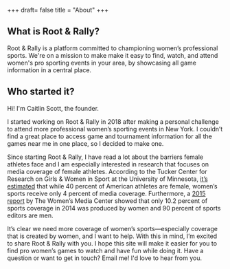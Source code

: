 +++
draft= false
title = "About"
+++
## What is Root & Rally?

Root & Rally is a platform committed to championing women’s professional sports. We're on a mission to make make it easy to find, watch, and attend women's pro sporting events in your area, by showcasing all game information in a central place. 

## Who started it? 
Hi! I'm Caitlin Scott, the founder. 

I started working on Root & Rally in 2018 after making a personal challenge to attend more professional women’s sporting events in New York. I couldn’t find a great place to access game and tournament information for all the games near me in one place, so I decided to make one.

Since starting Root & Rally, I have read a lot about the barriers female athletes face and I am especially interested in research that focuses on media coverage of female athletes. According to the Tucker Center for Research on Girls & Women in Sport at the University of Minnesota, <a href="http://www.cehd.umn.edu/tuckercenter/projects/mediacoverage.html">it’s estimated</a> that while 40 percent of American athletes are female, women’s sports receive only 4 percent of media coverage. Furthermore, a <a href="https://wmc.3cdn.net/83bf6082a319460eb1_hsrm680x2.pdf">2015 report</a> by The Women’s Media Center showed that only 10.2 percent of sports coverage in 2014 was produced by women and 90 percent of sports editors are men. 

It’s clear we need more coverage of women’s sports—especially coverage that is created by women, and I want to help. With this in mind, I’m excited to share Root & Rally with you. I hope this site will make it easier for you to find pro women’s games to watch and have fun while doing it. Have a question or want to get in touch? Email me! I'd love to hear from you. 

 